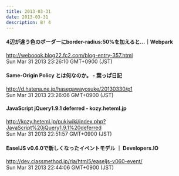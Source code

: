 ```yaml
---
title: 2013-03-31
date: 2013-03-31
description: B! 4
---
```


####  4辺が違う色のボーダーにborder-radius:50%を加えると…｜Webpark
http://weboook.blog22.fc2.com/blog-entry-357.html<br>
Sun Mar 31 2013 23:26:10 GMT+0900 (JST)<br>


####  Same-Origin Policy とは何なのか。 - 葉っぱ日記
http://d.hatena.ne.jp/hasegawayosuke/20130330/p1<br>
Sun Mar 31 2013 23:26:06 GMT+0900 (JST)<br>


#### JavaScript jQuery1.9.1 deferred - kozy.heteml.jp
http://kozy.heteml.jp/pukiwiki/index.php?JavaScript%20jQuery1.9.1%20deferred<br>
Sun Mar 31 2013 22:51:57 GMT+0900 (JST)<br>


#### EaselJS v0.6.0で新しくなったイベントモデル ｜ Developers.IO
http://dev.classmethod.jp/ria/html5/easeljs-v060-event/<br>
Sun Mar 31 2013 22:44:06 GMT+0900 (JST)<br>


